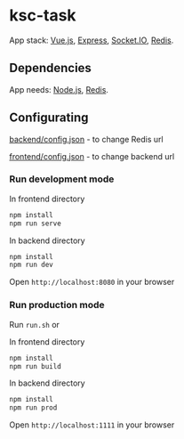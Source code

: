 # ksc-task

App stack: [Vue.js](https://vuejs.org), [Express](https://expressjs.com), [Socket.IO](https://socket.io), [Redis](https://redis.io).

## Dependencies

App needs: [Node.js](https://nodejs.org/en/), [Redis](https://redis.io).


## Configurating

[backend/config.json](backend/config.json) - to change Redis url

[frontend/config.json](frontend/config.json) - to change backend url


### Run development mode 

In frontend directory
```bash
npm install
npm run serve
```

In backend directory
```bash
npm install
npm run dev
```
Open `http://localhost:8080` in your browser


### Run production mode

Run `run.sh` or

In frontend directory
```bash
npm install
npm run build
```

In backend directory
```bash
npm install
npm run prod
```
Open `http://localhost:1111` in your browser

